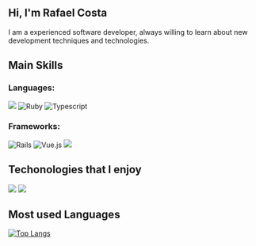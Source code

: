 ## Hi, I'm Rafael Costa

I am a experienced software developer, always willing to learn about new development techniques and technologies.

## Main Skills

### Languages: 
<img src="https://img.shields.io/badge/javascript%20-%23323330.svg?&style=for-the-badge&logo=javascript&logoColor=%23F7DF1E"/> ![Ruby](https://img.shields.io/badge/ruby-%23CC342D.svg?style=for-the-badge&logo=ruby&logoColor=white)
![Typescript](https://img.shields.io/badge/-Typescript-blue?style=for-the-badge&logo=typescript&logoColor=white)
### Frameworks: 
![Rails](https://img.shields.io/badge/rails-%23CC0000.svg?style=for-the-badge&logo=ruby-on-rails&logoColor=white)
![Vue.js](https://img.shields.io/badge/vuejs-%2335495e.svg?style=for-the-badge&logo=vuedotjs&logoColor=%234FC08D)
<img src="https://img.shields.io/badge/react%20-%2320232a.svg?&style=for-the-badge&logo=react&logoColor=%2361DAFB"/> 

## Techonologies that I enjoy
<img src="https://img.shields.io/badge/GraphQL%20-e535ab.svg?&style=for-the-badge&logo=graphql&logoColor=white"/> <img src="https://img.shields.io/badge/node.js%20-%2343853D.svg?&style=for-the-badge&logo=node.js&logoColor=white"/>

## Most used Languages

[![Top Langs](https://github-readme-stats.vercel.app/api/top-langs/?username=rafaelmbcosta&show_icons=true&layout=compact&theme=radical)](https://github.com/rafaelmbcosta/github-readme-stats)
